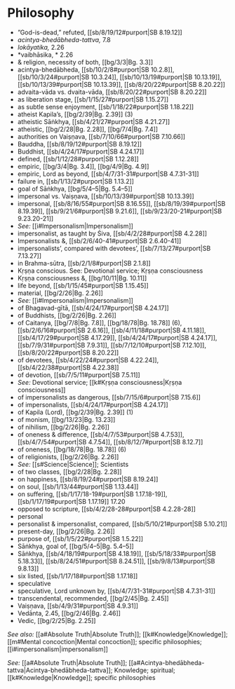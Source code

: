 # Philosophy

* ”God-is-dead,” refuted, [[sb/8/19/12#purport|SB 8.19.12]]
* *acintya-bhedābheda-tattva,* 7.8
* *lokāyatika,* 2.26
* *vaibhāsika, * 2.26
* & religion, necessity of both, [[bg/3/3|Bg. 3.3]]
* acintya-bhedābheda, [[sb/10/2/8#purport|SB 10.2.8]], [[sb/10/3/24#purport|SB 10.3.24]], [[sb/10/13/19#purport|SB 10.13.19]], [[sb/10/13/39#purport|SB 10.13.39]], [[sb/8/20/22#purport|SB 8.20.22]]
* advaita-vāda vs. dvaita-vāda, [[sb/8/20/22#purport|SB 8.20.22]]
* as liberation stage, [[sb/1/15/27#purport|SB 1.15.27]]
* as subtle sense enjoyment, [[sb/1/18/22#purport|SB 1.18.22]]
* atheist Kapila’s, [[bg/2/39|Bg. 2.39]] (3)
* atheistic Sāṅkhya, [[sb/4/21/27#purport|SB 4.21.27]]
* atheistic, [[bg/2/28|Bg. 2.28]], [[bg/7/4|Bg. 7.4]]
* authorities on Vaiṣṇava, [[sb/7/10/66#purport|SB 7.10.66]]
* Bauddha, [[sb/8/19/12#purport|SB 8.19.12]]
* Buddhist, [[sb/4/24/17#purport|SB 4.24.17]]
* defined, [[sb/1/12/28#purport|SB 1.12.28]]
* empiric, [[bg/3/4|Bg. 3.4]], [[bg/4/9|Bg. 4.9]]
* empiric, Lord as beyond, [[sb/4/7/31-31#purport|SB 4.7.31-31]]
* failure in, [[sb/1/13/2#purport|SB 1.13.2]]
* goal of Sāṅkhya, [[bg/5/4–5|Bg. 5.4–5]]
* impersonal vs. Vaiṣṇava, [[sb/10/13/39#purport|SB 10.13.39]]
* impersonal, [[sb/8/16/55#purport|SB 8.16.55]], [[sb/8/19/39#purport|SB 8.19.39]], [[sb/9/21/6#purport|SB 9.21.6]], [[sb/9/23/20-21#purport|SB 9.23.20-21]]
* *See:* [[i#Impersonalism|Impersonalism]] 
* impersonalist, as taught by Śiva, [[sb/4/2/28#purport|SB 4.2.28]]
* Impersonalists &, [[sb/2/6/40-41#purport|SB 2.6.40-41]]
* impersonalists’, compared with devotees’, [[sb/7/13/27#purport|SB 7.13.27]]
* in Brahma-sūtra, [[sb/2/1/8#purport|SB 2.1.8]]
* Kṛṣṇa conscious. See: Devotional service; Kṛṣṇa consciousness 
* Kṛṣṇa consciousness &, [[bg/10/11|Bg. 10.11]]
* life beyond, [[sb/1/15/45#purport|SB 1.15.45]]
* material, [[bg/2/26|Bg. 2.26]]
* *See:* [[i#Impersonalism|Impersonalism]] 
* of Bhagavad-gītā, [[sb/4/24/17#purport|SB 4.24.17]]
* of Buddhists, [[bg/2/26|Bg. 2.26]]
* of Caitanya, [[bg/7/8|Bg. 7.8]], [[bg/18/78|Bg. 18.78]] (6), [[sb/2/6/16#purport|SB 2.6.16]], [[sb/4/11/18#purport|SB 4.11.18]], [[sb/4/17/29#purport|SB 4.17.29]], [[sb/4/24/17#purport|SB 4.24.17]], [[sb/7/9/31#purport|SB 7.9.31]], [[sb/7/12/10#purport|SB 7.12.10]], [[sb/8/20/22#purport|SB 8.20.22]]
* of devotees, [[sb/4/22/24#purport|SB 4.22.24]], [[sb/4/22/38#purport|SB 4.22.38]]
* of devotion, [[sb/7/5/11#purport|SB 7.5.11]]
* *See:* Devotional service; [[k#Kṛṣṇa consciousness|Kṛṣṇa consciousness]] 
* of impersonalists as dangerous, [[sb/7/15/6#purport|SB 7.15.6]]
* of impersonalists, [[sb/4/24/17#purport|SB 4.24.17]]
* of Kapila (Lord), [[bg/2/39|Bg. 2.39]] (1)
* of monism, [[bg/13/23|Bg. 13.23]]
* of nihilism, [[bg/2/26|Bg. 2.26]]
* of oneness & difference, [[sb/4/7/53#purport|SB 4.7.53]], [[sb/4/7/54#purport|SB 4.7.54]], [[sb/8/12/7#purport|SB 8.12.7]]
* of oneness, [[bg/18/78|Bg. 18.78]] (6)
* of religionists, [[bg/2/26|Bg. 2.26]]
* *See:* [[s#Science|Science]]; Scientists 
* of two classes, [[bg/2/28|Bg. 2.28]]
* on happiness, [[sb/8/19/24#purport|SB 8.19.24]]
* on soul, [[sb/1/13/44#purport|SB 1.13.44]]
* on suffering, [[sb/1/17/18-19#purport|SB 1.17.18-19]], [[sb/1/17/19#purport|SB 1.17.19]] 17.20
* opposed to scripture, [[sb/4/2/28-28#purport|SB 4.2.28-28]]
* personal 
* personalist & impersonalist, compared, [[sb/5/10/21#purport|SB 5.10.21]]
* present-day, [[bg/2/26|Bg. 2.26]]
* purpose of, [[sb/1/5/22#purport|SB 1.5.22]]
* Sāṅkhya, goal of, [[bg/5/4–5|Bg. 5.4–5]]
* Sāṅkhya, [[sb/4/18/19#purport|SB 4.18.19]], [[sb/5/18/33#purport|SB 5.18.33]], [[sb/8/24/51#purport|SB 8.24.51]], [[sb/9/8/13#purport|SB 9.8.13]]
* six listed, [[sb/1/17/18#purport|SB 1.17.18]]
* speculative 
* speculative, Lord unknown by, [[sb/4/7/31-31#purport|SB 4.7.31-31]]
* transcendental, recommended, [[bg/2/45|Bg. 2.45]]
* Vaiṣṇava, [[sb/4/9/31#purport|SB 4.9.31]]
* Vedānta,  2.45, [[bg/2/46|Bg. 2.46]]
* Vedic, [[bg/2/25|Bg. 2.25]]

*See also:* [[a#Absolute Truth|Absolute Truth]]; [[k#Knowledge|Knowledge]]; [[m#Mental concoction|Mental concoction]]; specific philosophies; [[i#impersonalism|impersonalism]]

*See:* [[a#Absolute Truth|Absolute Truth]]; [[a#Acintya-bhedābheda-tattva|Acintya-bhedābheda-tattva]]; Knowledge; spiritual; [[k#Knowledge|Knowledge]]; specific philosophies
